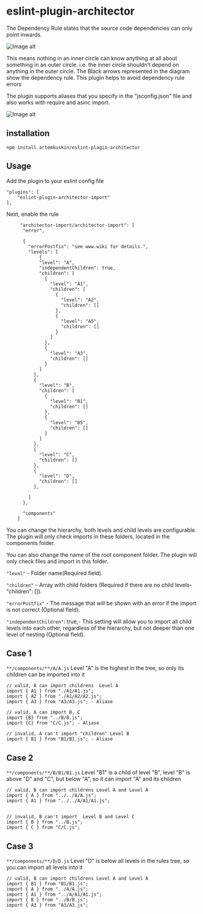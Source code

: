 # eslint-plugin-architector

The Dependency Rule states that the source code dependencies can only point inwards.

![Image alt](https://github.com/artemkuskin/eslint-plugin-architector/blob/main/image/image.webp)

This means nothing in an inner circle can know anything at all about something in an outer circle. i.e. the inner circle shouldn’t depend on anything in the outer circle. The Black arrows represented in the diagram show the dependency rule. This plugin helps to avoid dependency rule errors

The plugin supports aliases that you specify in the "jsconfig.json" file and also works with require and asinc import.

![Image alt](<https://github.com/artemkuskin/eslint-plugin-architector/blob/main/image/Untitled%20Workspace%20-%20Copy%20(2).png>)

## installation

```
npm install artemkuskin/eslint-plagin-architector
```

## Usage

Add the plugin to your eslint config file

```
"plugins": [
    "eslint-plugin-architector-import"
],
```

Next, enable the rule

```
     "architector-import/architector-import": [
      "error",

      {
        "errorPostfix": "see www.wiki for details.",
        "levels": [
            {
            "level": "A",
            "independentChildren": true,
            "children": [
              {
                "level": "A1",
                "children": [
                  {
                    "level": "A2",
                    "children": []
                  },
                  {
                    "level": "A5",
                    "children": []
                  }
                ]
              },
              {
                "level": "A3",
                "children": []
              }
            ]
          },
          {
            "level": "B",
            "children": [
              {
                "level": "B1",
                "children": []
              },
              {
                "level": "B5",
                "children": []
              }
            ]
          },
          {
            "level": "C",
            "children": []
          },
          {
            "level": "D",
            "children": []
          },

        ]
      },

      "components"
    ]
```

You can change the hierarchy, both levels and child levels are configurable. The plugin will only check imports in these folders, located in the components folder.

You can also change the name of the root component folder. The plugin will only check files and import in this folder.

`"level"` - Folder name(Required field).

`"children"` - Array with child folders (Required if there are no child levels- "children": []).

`"errorPostfix"` - The message that will be shown with an error if the import is not correct (Optional field).

`"independentChildren"`: true,- This setting will allow you to import all child levels into each other, regardless of the hierarchy, but not deeper than one level of nesting (Optional field).

## Case 1

`**/components/**/A/A.js`
Level "A" is the highest in the tree, so only its children can be imported into it

```
// valid, A can import childrens  Level A
import { A1 } from "./A1/A1.js";
import { A2 } from "./A1/A2/A2.js";
import { A3 } from "A3/A3.js"; - Aliase

// valid, A can import B, C
import {B} from "../B/B.js";
import {C} from "C/C.js"; - Aliase

// invalid, A can't import "children" Level B
import { B1 } from "B1/B1.js"; - Aliase

```

## Case 2

`**/components/**/B/B1/B1.js`
Level "B1" is a child of level "B", level "B" is above "D" and "C", but below "A", so it can import "A" and its children

```
// valid, B can import childrens Level A and Level A
import { A } from "../../A/A.js";
import { A1 } from "../../A/A1/A1.js";


// invalid, B can't import  Level B and Level C
import { B } from "../B.js";
import { C } from "C/C.js";

```

## Case 3

`**/components/**/D/D.js`
Level "D" is below all levels in the rules tree, so you can import all levels into it

```
// valid, B can import childrens Level A and Level A
import { B1 } from "B1/B1.js";
import { A } from "../A/A.js";
import { A1 } from "../A/A1/A1.js";
import { B } from "../B/B.js";
import { A3 } from "A3/A3.js";
```
